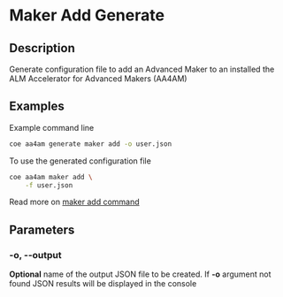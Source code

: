 # Maker Add Generate

## Description

Generate configuration file to add an Advanced Maker to an installed the ALM Accelerator for Advanced Makers (AA4AM)

## Examples

Example command line

```bash
coe aa4am generate maker add -o user.json
```

To use the generated configuration file

```bash
coe aa4am maker add \
    -f user.json
```

Read more on [maker add command](../../maker/add.md)

## Parameters

### -o, --output

**Optional** name of the output JSON file to be created. If **-o** argument not found JSON results will be displayed in the console

